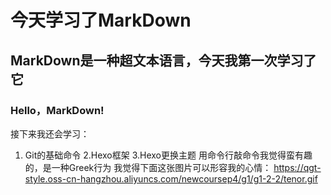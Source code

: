 

# 今天学习了MarkDown
## MarkDown是一种超文本语言，今天我第一次学习了它
### Hello，MarkDown!
接下来我还会学习：
1. Git的基础命令
2.Hexo框架
3.Hexo更换主题
用命令行敲命令我觉得蛮有趣的，是一种Greek行为
我觉得下面这张图片可以形容我的心情：
https://qgt-style.oss-cn-hangzhou.aliyuncs.com/newcoursep4/g1/g1-2-2/tenor.gif
